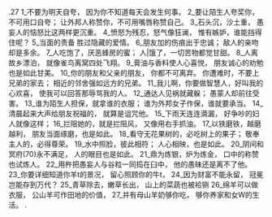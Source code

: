 .27 
1_不要为明天自夸， 
因为你不知道每天会发生何事。 
2_要让陌生人夸奖你，不可用口自夸； 
让外邦人称赞你，不可用嘴唇称赞自己。 
3_石头沉，沙土重， 
愚妄人的恼怒比这两样更沉重。 
4_愤怒为残忍，怒气像狂澜， 
惟有嫉妒，谁能挡得住呢？ 
5_当面的责备 
胜过隐藏的爱情。 
6_朋友加的伤痕出于忠诚； 
敌人的亲吻却是多余。 
7_人吃饱了，厌恶蜂房的蜜； 
人|饿了，一切苦物都觉甘甜。 
8_人离故乡漂泊， 
就像雀鸟离窝四处飞翔。 
9_膏油与香料使人心喜悦， 
朋友诚心的劝勉也是如此甘美。 
10_你的朋友和父亲的朋友， 
你都不可离弃。 
你遭难时，不要上兄弟的家去； 
相近的邻舍强如远方的兄弟。 
11_我儿啊，你要做智慧人，好叫我的心欢喜， 
使我可以回答那辱骂我的人。 
12_通达人见祸就藏躲； 
愚蒙人却前往受害。 
13_谁为陌生人担保，就拿谁的衣服； 
谁为外邦女子作保，谁就要承当。 
14_清晨起来大声给朋友祝福的， 
就算是诅咒他。 
15_下雨天连连滴漏， 
好争吵的妇人就像这样； 
16_拦阻她的，就是拦阻风， 
又像用右手抓油。 
17_以铁磨铁，越磨越利， 
朋友当面琢磨，也是如此。 
18_看守无花果树的，必吃树上的果子； 
敬奉主人的，必得尊荣。 
19_水中照脸，彼此相符； 
人心相映，也是如此。 
20_阴间和冥府(70)永不满足， 
人的眼目也是如此。 
21_鼎为炼银，炉为炼金， 
口中的称赞也试炼人。 
22_用杵把愚妄人与谷粒一同捣在臼中， 
他的愚昧还是离不了他。 
23_你要详细知道你羊t的景况， 
留心照顾你的牛t， 
24_因为财富不能永留， 
冠冕岂能存到万代？ 
25_青草除去，嫩草长出， 
山上的菜蔬也被袷铡 
26_绵羊可以做衣服， 
公山羊可作田地的价值， 
27_并有母山羊奶够你吃， 
够你养家和女W的生活。 
 .